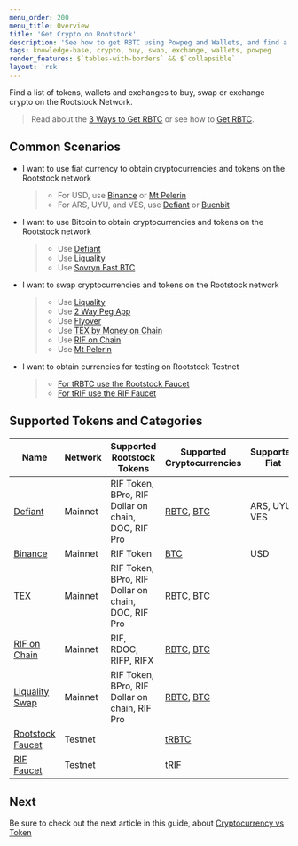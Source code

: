 ```yaml
---
menu_order: 200
menu_title: Overview
title: 'Get Crypto on Rootstock'
description: 'See how to get RBTC using Powpeg and Wallets, and find a list of tokens, wallets and exchanges to buy, swap or exchange crypto on the Rootstock Network'
tags: knowledge-base, crypto, buy, swap, exchange, wallets, powpeg
render_features: $`tables-with-borders` && $`collapsible`
layout: 'rsk'
---
```


Find a list of tokens, wallets and exchanges to buy, swap or exchange crypto on the Rootstock Network.

> Read about the [3 Ways to Get RBTC](https://blog.rootstock.io/noticia/smart-bitcoin-3-easy-ways-to-get-rbtc/) or see how to [Get RBTC](https://rootstock.io/rbtc/#get-rbtc).

## Common Scenarios

[](#top "collapsible")
- I want to use fiat currency to obtain cryptocurrencies and tokens on the Rootstock network
    > - For USD, use [Binance](https://www.binance.com/en) or [Mt Pelerin](https://www.mtpelerin.com/)
    > - For ARS, UYU, and VES, use [Defiant](https://dev.rootstock.io/solutions/defiant/) or [Buenbit](https://buenbit.com/)
- I want to use Bitcoin to obtain cryptocurrencies and tokens on the Rootstock network
    > - Use [Defiant](/solutions/defiant/)
    > - Use [Liquality](/solutions/liquality/)	
    > - Use [Sovryn Fast BTC](https://alpha.sovryn.app/portfolio)
- I want to swap cryptocurrencies and tokens on the Rootstock network
    > - Use [Liquality](https://liquality.io/)
    > - Use [2 Way Peg App](https://app.2wp.rootstock.io/)
    > - Use [Flyover](/guides/flyover/)
    > - Use [TEX by Money on Chain](https://tex.moneyonchain.com/)
    > - Use [RIF on Chain](https://dapp.rifonchain.com)
    > - Use [Mt Pelerin](https://www.mtpelerin.com/exchange-crypto?ssa=0.01&wsc=BTC&wdc=RBTC&wsa=0.01)
- I want to obtain currencies for testing on Rootstock Testnet
    > - [For tRBTC use the Rootstock Faucet](https://faucet.rsk.co/)
    > - [For tRIF use the RIF Faucet](https://faucet.rifos.org/)

## Supported Tokens and Categories

| Name | Network | Supported Rootstock Tokens| Supported Cryptocurrencies | Supported Fiat | Category
| --- | --- | --- | --- | --- |   ---|
|[Defiant](https://dev.rootstock.io/solutions/defiant/) | Mainnet | RIF Token, BPro, RIF Dollar on chain, DOC, RIF Pro  | [RBTC](https://dev.rootstock.io/rsk/rbtc/), [BTC](https://bitcoin.org/bitcoin.pdf)   | ARS, UYU, VES    |    Wallet + P2P Swap|
|[Binance](https://www.binance.com/en) | Mainnet | RIF Token  |  [BTC](https://bitcoin.org/bitcoin.pdf)   |  USD   |    Exchange|
|[TEX](https://tex.moneyonchain.com/) | Mainnet | RIF Token, BPro, RIF Dollar on chain, DOC, RIF Pro  | [RBTC](https://dev.rootstock.io/rsk/rbtc/), [BTC](https://bitcoin.org/bitcoin.pdf)    |    |    Decentralised Exchange|
|[RIF on Chain](https://rif.moneyonchain.com/) | Mainnet | RIF, RDOC, RIFP, RIFX  | [RBTC](https://dev.rootstock.io/rsk/rbtc/), [BTC](https://bitcoin.org/bitcoin.pdf)    |    |    Decentralised Exchange|
|[Liquality Swap](https://liquality.io/atomic-swap-wallet.html) | Mainnet | RIF Token, BPro, RIF Dollar on chain, RIF Pro  | [RBTC](https://dev.rootstock.io/rsk/rbtc/), [BTC](https://bitcoin.org/bitcoin.pdf)    |    |   Wallet + P2P Swap|
|[Rootstock Faucet](https://faucet.rsk.co/) | Testnet | | [tRBTC](https://dev.rootstock.io/RSK/rbtc/)   |    |    Faucet |
|[RIF Faucet](https://faucet.rsk.co/) | Testnet | | [tRIF](https://faucet.rifos.org/)   |    |    Faucet |

## Next
Be sure to check out the next article in this guide,
about [Cryptocurrency vs Token](/guides/get-crypto-on-rsk/cryptocurrency-vs-token/)